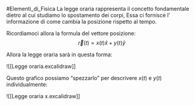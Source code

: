 #Elementi_di_Fisica 
La legge oraria rappresenta il concetto fondamentale dietro al cui studiamo lo spostamento dei corpi,
Essa ci fornisce l’ informazione di come cambia la posizione rispetto al tempo.

Ricordiamoci allora la formula del vettore posizione:
$$\vec{r}(t)=x(t)\hat{x}+y(t)\hat{y}$$

Allora la legge oraria sarà in questa forma: 

![[Legge oraria.excalidraw]]

Questo grafico possiamo “spezzarlo” per descrivere $x(t)$ e $y(t)$ individualmente:

![[Legge oraria x.excalidraw]]
